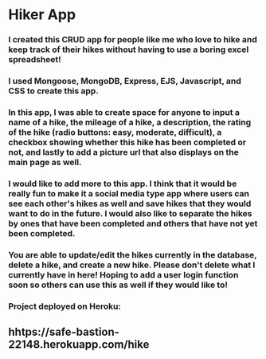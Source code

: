 # Hiker App

### I created this CRUD app for people like me who love to hike and keep track of their hikes without having to use a boring excel spreadsheet!

### I used Mongoose, MongoDB, Express, EJS, Javascript, and CSS to create this app.

### In this app, I was able to create space for anyone to input a name of a hike, the mileage of a hike, a description, the rating of the hike (radio buttons: easy, moderate, difficult), a checkbox showing whether this hike has been completed or not, and lastly to add a picture url that also displays on the main page as well.

### I would like to add more to this app. I think that it would be really fun to make it a social media type app where users can see each other's hikes as well and save hikes that they would want to do in the future. I would also like to separate the hikes by ones that have been completed and others that have not yet been completed.

### You are able to update/edit the hikes currently in the database, delete a hike, and create a new hike. Please don't delete what I currently have in here! Hoping to add a user login function soon so others can use this as well if they would like to!

### Project deployed on Heroku:

## hhtps://safe-bastion-22148.herokuapp.com/hike
